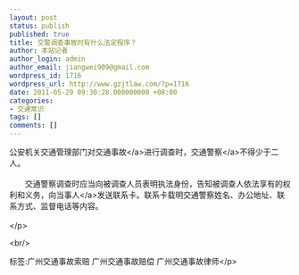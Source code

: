 ```yaml
---
layout: post
status: publish
published: true
title: 交警调查事故时有什么法定程序？
author: 本站记者
author_login: admin
author_email: jiangwei909@gmail.com
wordpress_id: 1716
wordpress_url: http://www.gzjtlaw.com/?p=1716
date: 2011-05-29 09:30:28.000000000 +08:00
categories:
- 交通常识
tags: []
comments: []
---
```

<p>公安机关交通管理部门对<a>交通事故<&#47;a>进行调查时，<a>交通警察<&#47;a>不得少于二人。<br><br>　　交通警察调查时应当向被调查人员表明执法身份，告知被调查人依法享有的权利和义务，向<a>当事人<&#47;a>发送联系卡。联系卡载明交通警察姓名、办公地址、联系方式、监督电话等内容。<br><br><&#47;p><br&#47;><p>标签:广州交通事故索赔 广州交通事故赔偿 广州交通事故律师<&#47;p>
